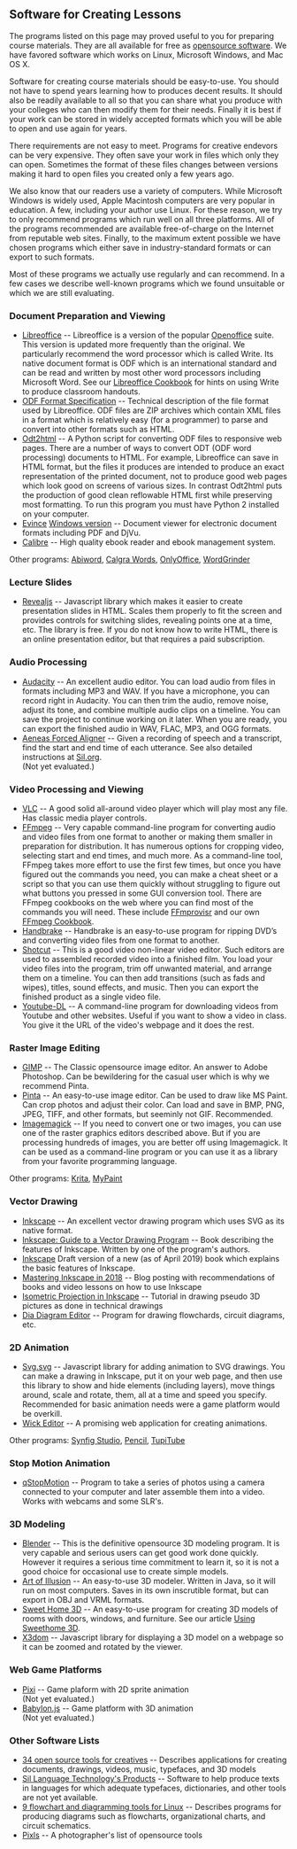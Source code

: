 ## Software for Creating Lessons

The programs listed on this page may proved useful to you for preparing course
materials. They are all available for free as [opensource software](https://opensource.org/).
We have favored software which works on Linux, Microsoft Windows, and Mac OS X.

Software for creating course materials should be easy-to-use. You should not
have to spend years learning how to produces decent results. It should also be
readily available to all so that you can share what you produce with your
colleges who can then modify them for their needs. Finally it is best if your
work can be stored in widely accepted formats which you will be able to open
and use again for years.

There requirements are not easy to meet. Programs for creative endevors can be
very expensive. They often save your work in files which only they can open.
Sometimes the format of these files changes between versions making it hard to
open files you created only a few years ago.

We also know that our readers use a variety of computers. While Microsoft
Windows is widely used, Apple Macintosh computers are very popular in
education. A few, including your author use Linux. For these reason, we try to
only recommend programs which run well on all three platforms.  All of the
programs recommended are available free-of-charge on the Internet from
reputable web sites.  Finally, to the maximum extent possible we have chosen
programs which either save in industry-standard formats or can export to such
formats.

Most of these programs we actually use regularly and can recommend.
In a few cases we describe well-known programs which we found unsuitable or
which we are still evaluating.

### Document Preparation and Viewing
* [Libreoffice](https://www.libreoffice.org/) --
	Libreoffice is a version of the popular [Openoffice](https://www.openoffice.org/) suite.
	This version is updated more frequently than the original.
	We particularly recommend the word processor which is called Write. Its native
	document format is ODF which is an international standard and can be read and
	written by most other word processors including Microsoft Word. See our
	[Libreoffice Cookbook](libreoffice/) for hints on using Write to produce
	classroom handouts.
* [ODF Format Specification](http://docs.oasis-open.org/office/v1.2/cs01/OpenDocument-v1.2-cs01.html) --
	Technical description of the file format used by Libreoffice. ODF files
	are ZIP archives which contain XML files in a format which is relatively
	easy (for a programmer) to parse and convert into other formats such
	as HTML.
* [Odt2html](https://github.com/david672orford/odt2html) --
	A Python script for converting ODF files to responsive web pages.
	There are a number of ways to convert ODT (ODF word processing) documents to
	HTML. For example, Libreoffice can save in HTML format, but the files it
	produces are intended to produce an exact representation of the printed
	document, not to produce good web pages which look good on screens
	of various sizes. In contrast Odt2html puts the production of good clean
	reflowable HTML first while preserving most formatting. To run this
	program you must have Python 2 installed on your computer.
* [Evince](https://wiki.gnome.org/Apps/Evince/)
	[Windows version](https://www.fosshub.com/Evince.html) --
	Document viewer for electronic document formats including PDF and DjVu.
* [Calibre](https://calibre-ebook.com/) --
	High quality ebook reader and ebook management system.

Other programs:
	[Abiword](),
	[Calgra Words](https://www.calligra.org/words/),
	[OnlyOffice](https://github.com/ONLYOFFICE/),
	[WordGrinder](https://cowlark.com/wordgrinder/)

### Lecture Slides
* [Revealjs](https://github.com/hakimel/reveal.js) --
	Javascript library which makes it easier to create presentation slides
	in HTML. Scales them properly to fit the screen and provides controls
	for switching slides, revealing points one at a time, etc. The library
	is free. If you do not know how to write HTML, there is an online
	presentation editor, but that requires a paid subscription.

### Audio Processing
* [Audacity](https://www.audacityteam.org/) --
	An excellent audio editor. You can load audio from files in formats
	including MP3 and WAV. If you have a microphone, you can record right
	in Audacity. You can then trim the audio, remove noise, adjust its tone,
	and combine multiple audio clips on a timeline. You can save the project
	to continue working on it later. When you are ready, you can export
	the finished audio in WAV, FLAC, MP3, and OGG formats.
* [Aeneas Forced Aligner](https://github.com/readbeyond/aeneas) --
	Given a recording of speech and a transcript, find the start and end
	time of each utterance. See also detailed instructions at
	[Sil.org](http://software.sil.org/downloads/r/readingappbuilder/Reading-App-Builder-07-Using-aeneas-for-Audio-Text-Synchronization.pdf).
	<br>(Not yet evaluated.)

### Video Processing and Viewing
* [VLC](https://www.videolan.org) --
	A good solid all-around video player which will play most any file.
	Has classic media player controls.
* [FFmpeg](https://www.ffmpeg.org) --
	Very capable command-line program for converting audio and video files
	from one format to another or making them smaller in preparation for
	distribution. It has numerous options for cropping video, selecting
	start and end times, and much more. As a command-line tool, FFmpeg takes
	more effort to use the first few times, but once you have figured out
	the commands you need, you can make a cheat sheet or a script so that
	you can use them quickly without struggling to figure out what buttons
	you pressed in some GUI conversion tool. There are FFmpeg cookbooks on the
	web where you can find most of the commands you will need. These include
	[FFmprovisr](https://amiaopensource.github.io/ffmprovisr/) and our
	own [FFmpeg Cookbook](ffmpeg/).
* [Handbrake](https://handbrake.fr/) --
	Handbrake is an easy-to-use program for ripping DVD’s and converting
	video files from one format to another.
* [Shotcut](https://www.shotcut.org) --
	This is a good video non-linear video editor. Such editors are used to
	assembled recorded video into a finished film. You load your video files
	into the program, trim off unwanted material, and arrange them on a
	timeline. You can then add transitions (such as fads and wipes), titles,
	sound effects, and music. Then you can export the finished product as a
	single video file.
* [Youtube-DL](https://ytdl-org.github.io/youtube-dl/index.html) --
	A command-line program for downloading videos from Youtube and other
	websites. Useful if you want to show a video in class. You give it
	the URL of the video's webpage and it does the rest.

### Raster Image Editing
* [GIMP](https://www.gimp.org/) --
	The Classic opensource image editor. An answer to Adobe Photoshop. Can be
	bewildering for the casual user which is why we recommend Pinta.
* [Pinta](https://pinta-project.com) --
	An easy-to-use image editor. Can be used to draw like MS Paint. Can crop photos
	and adjust their color. Can load and save in BMP, PNG, JPEG, TIFF, and other
	formats, but seeminly not GIF. Recommended.
* [Imagemagick](https://www.imagemagick.org) --
	If you need to convert one or two images, you can use one of the raster
	graphics editors described above. But if you are processing hundreds
	of images, you are better off using Imagemagick. It can be used as a
	command-line program or you can use it as a library from your favorite
	programming language.

Other programs:
	[Krita](https://krita.org/),
	[MyPaint](http://mypaint.org/)

### Vector Drawing
* [Inkscape](https://inkscape.org/) --
    An excellent vector drawing program which uses SVG as its native format.
* [Inkscape: Guide to a Vector Drawing Program](http://tavmjong.free.fr/INKSCAPE/MANUAL/html/) --
    Book describing the features of Inkscape. Written by one of the
    program's authors.
* [Inkscape](https://en.flossmanuals.net/inkscape/_full/)
    Draft version of a new (as of April 2019) book which explains the
    basic features of Inkscape.
* [Mastering Inkscape in 2018](http://libregraphicsworld.org/blog/entry/mastering-inkscape-in-2018) --
    Blog posting with recommendations of books and video lessons on how
    to use Inkscape
* [Isometric Projection in Inkscape](http://ahninniah.blogspot.com/2013/04/isometric-projection-in-inkscape.html) --
    Tutorial in drawing pseudo 3D pictures as done in technical drawings
* [Dia Diagram Editor](http://dia-installer.de/) --
	Program for drawing flowchards, circuit diagrams, etc.

### 2D Animation
* [Svg.svg](https://svgjs.com/) --
	Javascript library for adding animation to SVG drawings. You can make a drawing in
	Inkscape, put it on your web page, and then use this library to show and hide elements
	(including layers), move things around, scale and rotate, them, all at a time
	and speed you specify. Recommended for basic animation needs were a game platform
	would be overkill.
* [Wick Editor](https://www.wickeditor.com/) --
    A promising web application for creating animations.

Other programs: [Synfig Studio](https://www.synfig.org/), [Pencil](https://www.pencil2d.org/),
	[TupiTube](http://www.tupitube.com/)

### Stop Motion Animation
* [qStopMotion](http://www.qstopmotion.org) --
	Program to take a series of photos using a camera connected to your
	computer and later assemble them into a video. Works with webcams
	and some SLR's.

### 3D Modeling
* [Blender](https://www.blender.org) --
	This is the definitive opensource 3D modeling program. It is very capable
	and serious users can get good work done quickly. However it requires a serious
	time commitment to learn it, so it is not a good choice for occasional use
	to create simple models.
* [Art of Illusion](http://www.artofillusion.org) --
	An easy-to-use 3D modeler. Written in Java, so it will run on most computers.
	Saves in its own inscrutible format, but can export in OBJ and VRML formats.
* [Sweet Home 3D](http://www.sweethome3d.com) --
	An easy-to-use program for creating 3D models of rooms with doors, windows, and furniture.
	See our article [Using Sweethome 3D](sweethome/).
* [X3dom](https://www.x3dom.org/) --
	Javascript library for displaying a 3D model on a webpage so it can be
	zoomed and rotated by the viewer.

### Web Game Platforms
* [Pixi](https://github.com/kittykatattack/learningPixi) --
	Game plaform with 2D sprite animation
	<br>(Not yet evaluated.)
* [Babylon.js](https://www.babylonjs.com/) --
	Game platform with 3D animation
	<br>(Not yet evaluated.)

### Other Software Lists
* [34 open source tools for creatives](https://opensource.com/article/16/12/yearbook-top-open-source-creative-tools-2016) --
	Describes applications for creating documents, drawings, videos, music, typefaces, and 3D models
* [Sil Language Technology's Products](http://software.sil.org/products/) --
	Software to help produce texts in languages for which adequate typefaces, dictionaries, and
	other tools are not yet available.
* [9 flowchart and diagramming tools for Linux](https://opensource.com/article/18/8/flowchart-diagramming-linux) --
	Describes programs for producing diagrams such as flowcharts, organizational charts, and circuit schematics.	
* [Pixls](https://pixls.us/software/) --
	A photographer's list of opensource tools

